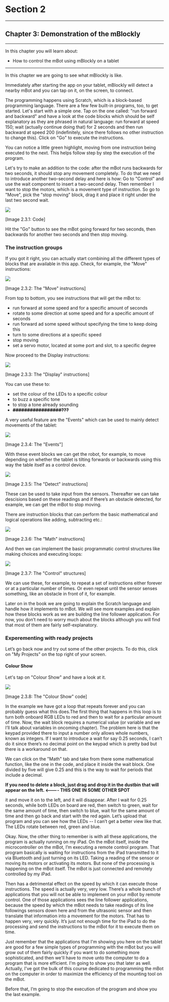 # Section 2

---

## Chapter 3: Demonstration of the mBlockly

---

In this chapter you will learn about:

* How to control the mBot using mBlockly on a tablet

---

In this chapter we are going to see what mBlockly is like.

Immediately after starting the app on your tablet, mBlockly will detect a nearby mBot and you can tap on it, on the screen, to connect.

The programming happens using Scratch, which is a block-based programming language. There are a few few built-in programs, too, to get started. Let's start with a simple one. Tap on the one called: "run forward and backward" and have a look at the code blocks which should be self explanatory as they are phrased in natural language:  run forward at speed 150; wait \(actually continue doing that\) for 2 seconds and then run backward at speed 200 \(indefinitely, since there follows no other instruction to change this\). Click on "Go" to execute the instructions.

You can notice a little green highlight, moving from one instruction being executed to the next. This helps follow step by step the execution of the program.

Let's try to make an addition to the code: after the mBot runs backwards for two seconds, it should stop any movement completely. To do that we need to introduce another two-second delay and here is how: Go to "Control" and use the wait component to insert a two-second delay. Then remember I want to stop the motors, which is a movement type of instruction. So go to "Move", pick the "stop moving" block, drag it and place it right under the last two second wait.

![](/assets/Img.2.3.1.jpg)

\[Image 2.3.1: Code\]

Hit the "Go" button to see the mBot going forward for two seconds, then backwards for another two seconds and then  stop moving.

### The instruction groups

If you got it right, you can actually start combining all the different types of blocks that are available in this app. Check, for example, the "Move" instructions:

![](/assets/Img.2.3.2.jpg)

\[Image 2.3.2: The "Move" instructions\]

From top to bottom, you see instructions that will get the mBot to:

* run forward at some speed and for a specific amount of seconds
* rotate to some direction at some speed and for a specific amount of seconds
* run forward ad some speed without specifying the time to keep doing this
* turn to some directions at a specific speed
* stop moving
* set a servo motor, located at some port and slot, to a specific degree

Now proceed to the Display instructions:

![](/assets/Img.2.3.3.jpg)

\[Image 2.3.3: The "Display" instructions\]

You can use these to:

* set the colour of the LEDs to a specific colour
* to buzz a specific tone
* to stop a tone already sounding
* ~~**\#\#\#\#\#\#\#\#\#\#\#\#\#\#\#\#\#???**~~

A very useful feature are the "Events" which can be used to mainly detect movements of the tablet:

![](/assets/Img.2.3.4.jpg)

\[Image 2.3.4: The "Events"\]

With these event blocks we can get the robot, for example, to move depending on whether the tablet is tilting forwards or backwards using this way the table itself as a control device.

![](/assets/Img.2.3.5.jpg)

\[Image 2.3.5: The "Detect" instructions\]

These can be used to take input from the sensors. Thereafter we can take descisions based on these readings and if there’s an obstacle detected, for example, we can get the mBot to stop moving.

There are instruction blocks that can perform the basic mathematical and logical operations like adding, subtracting etc.:

![](/assets/Img.2.3.6.jpg)

\[Image 2.3.6: The "Math" instructions\]

And then we can implement the basic programmatic control structures like making choices and executing loops:

![](/assets/Img.2.3.7.jpg)

\[Image 2.3.7: The "Control" structures\]

We can use these, for example, to repeat a set of instructions either forever or at a particular number of times. Or even repeat until the sensor senses something, like an obstacle in front of it, for example.

Later on in the book we are going to explain the Scratch language and handle how it implements to mBot. We will see more examples and explain how these blocks work as we are building the line follower application. For now, you don’t need to worry much about the blocks although you will find that most of them are fairly self-explanatory.

### Experementing with ready projects

Let’s go back now and try out some of the other projects. To do this, click on "My Projects" on the top right of your screen.

#### Colour Show

Let's tap on "Colour Show" and have a look at it.

![](/assets/Img.2.3.8.jpg)

\[Image 2.3.8: The "Colour Show" code\]

In the example we have got a loop that repeats forever and you can probably guess what this does.The first thing that happens in this loop is to turn both onboard RGB LEDs to red and then to wait for a particular amount of time. Now, the wait block requires a numerical value \(or variable and we I’ll talk about variables in oncoming chapter\). The problem here is that the keypad provided there to input a number only allows whole numbers, known as integers. If I want to introduce a wait for say 0.25 seconds, I can’t do it since there’s no decimal point on the keypad which is pretty bad but there is a workaround on that.

We can click on the "Math" tab and take from there some mathematical function, like the one in the code, and place it inside the wait block. One divided by five will give 0.25 and this is the way to wait for periods that include a decimal.

**If you need to delete a block, just drag and drop it in the dustbin that will appear on the left. &lt;---- THIS ONE IN SOME OTHER SPOT**

it and move it on to the left, and it will disappear. After I wait for 0.25 seconds, while both LEDs on board are red, then switch to green, wait for the same amount of time, then switch to blue, wait for the same amount of time and then go back and start with the red again. Let’s upload that program and you can see how the LEDs -- I can’t get a better view like that. The LEDs rotate between red, green and blue.

Okay. Now, the other thing to remember is with all these applications, the program is actually running on my iPad. On the mBot itself, inside the microcontroller on the mBot, I’m executing a remote control program. That program basically is waiting for instructions from the iPad transmitted to it via Bluetooth and just turning on its LED. Taking a reading of the sensor or moving its motors or activating its motors. But none of the processing is happening on the mBot itself. The mBot is just connected and remotely controlled by my iPad.

Then has a detrimental effect on the speed by which it can execute those instructions. The speed is actually very, very low. There’s a whole bunch of applications that you will not be able to implement on your mBot by remote control. One of those applications sees the line follower applications, because the speed by which the mBot needs to take readings of its line followings sensors down here and from the ultrasonic sensor and then translate that information into a movement for the motors. That has to happen very, very quickly. It’s just not enough time for the iPad to do the processing and send the instructions to the mBot for it to execute them on time.

Just remember that the applications that I'm showing you here on the tablet are good for a few simple types of programming with the mBot but you will grow out of them fairly quickly if you want to do something more sophisticated, and then we'll have to move unto the computer to do a program that is more efficient. I'm going to show you that later as well. Actually, I've got the bulk of this course dedicated to programming the mBot on the computer in order to maximize the efficiency of the mounting tool on the mBot.

Before that, I’m going to stop the execution of the program and show you the last example.

